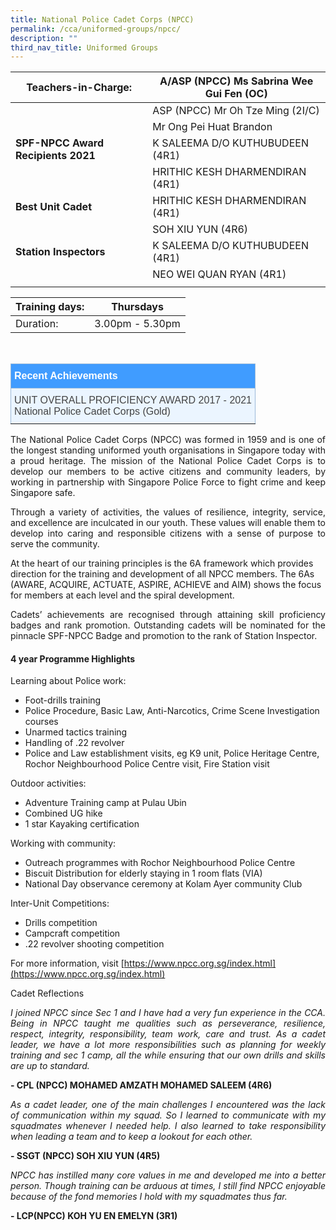 ```yaml
---
title: National Police Cadet Corps (NPCC)
permalink: /cca/uniformed-groups/npcc/
description: ""
third_nav_title: Uniformed Groups
---
```

|**Teachers-in-Charge:**| A/ASP (NPCC) Ms Sabrina Wee Gui Fen (OC)   |
|---|---|
|  |  ASP (NPCC) Mr Oh Tze Ming (2I/C)  |
||Mr Ong Pei Huat Brandon |
| **SPF-NPCC Award Recipients 2021** | K SALEEMA D/O KUTHUBUDEEN (4R1)<br> |
|  |  HRITHIC KESH DHARMENDIRAN (4R1) |
|**Best Unit Cadet**  | HRITHIC KESH DHARMENDIRAN (4R1) |
|  | SOH XIU YUN (4R6)|
| **Station Inspectors** | K SALEEMA D/O KUTHUBUDEEN (4R1)|
|  | NEO WEI QUAN RYAN (4R1) |
|  |  |


| Training days: | Thursdays  |
| - | -|
| Duration: |  3.00pm - 5.30pm |


<br>
<style type="text/css">
.tg  {border-collapse:collapse;border-color:#9ABAD9;border-spacing:0;}
.tg td{background-color:#EBF5FF;border-color:#9ABAD9;border-style:solid;border-width:1px;color:#444;
  font-family:Arial, sans-serif;font-size:14px;overflow:hidden;padding:10px 5px;word-break:normal;}
.tg th{background-color:#409cff;border-color:#9ABAD9;border-style:solid;border-width:1px;color:#fff;
  font-family:Arial, sans-serif;font-size:14px;font-weight:normal;overflow:hidden;padding:10px 5px;word-break:normal;}
.tg .tg-3jrd{border-color:inherit;font-family:"Lucida Sans Unicode", "Lucida Grande", sans-serif !important;font-size:medium;
  text-align:left;vertical-align:top}
</style>
<table class="tg">
<thead>
  <tr>
		<th class="tg-3jrd"><b>Recent Achievements</b><br></th>
  </tr>
</thead>
<tbody>
  <tr>
    <td class="tg-3jrd">UNIT OVERALL PROFICIENCY AWARD 2017 - 2021
<br>National Police Cadet Corps (Gold)</td>
  </tr>
</tbody>
</table>

<p style="text-align:justify">The National Police Cadet Corps (NPCC) was formed in 1959 and is one of the longest standing uniformed youth organisations in Singapore today with a proud heritage. 
The mission of the National Police Cadet Corps is to develop our members to be active citizens and community leaders, by working in partnership with Singapore Police Force to fight crime and keep Singapore safe. </p>

<p style="text-align:justify">Through a variety of activities, the values of resilience, integrity, service, and excellence are inculcated in our youth. These values will enable them to develop into caring and responsible citizens with a sense of purpose to serve the community.
</p>


<p style="text-align:justify">

At the heart of our training principles is the 6A framework which provides direction for the training and development of all NPCC members. The 6As (AWARE, ACQUIRE, ACTUATE, ASPIRE, ACHIEVE and AIM) shows the focus for members at each level and the spiral development.</p>

<p style="text-align:justify">Cadets’ achievements are recognised through attaining skill proficiency badges and rank promotion. Outstanding cadets will be nominated for the pinnacle SPF-NPCC Badge and promotion to the rank of Station Inspector.</p>



#### 4 year Programme Highlights
Learning about Police work:
* Foot-drills training
* Police Procedure, Basic Law, Anti-Narcotics, Crime Scene Investigation courses
* Unarmed tactics training
* Handling of .22 revolver
* Police and Law establishment visits, eg K9 unit, Police Heritage Centre, Rochor Neighbourhood Police Centre visit, Fire Station visit

Outdoor activities:
* Adventure Training camp at Pulau Ubin
* Combined UG hike
* 1 star Kayaking certification

Working with community:
* Outreach programmes with Rochor Neighbourhood Police Centre
* Biscuit Distribution for elderly staying in 1 room flats (VIA)
* National Day observance ceremony at Kolam Ayer community Club

Inter-Unit Competitions:
* Drills competition
* Campcraft competition
* .22 revolver shooting competition



For more information, visit [https://www.npcc.org.sg/index.html](https://www.npcc.org.sg/index.html)


Cadet Reflections

<p style="text-align:justify; font-style:italic">I joined NPCC since Sec 1 and I have had a very fun experience in the CCA. Being in NPCC taught me qualities such as perseverance, resilience, respect, integrity, responsibility, team work, care and trust. As a cadet leader, we have a lot more responsibilities such as planning for weekly training and sec 1 camp, all the while ensuring that our own drills and skills are up to standard.</p>

**- CPL (NPCC) MOHAMED AMZATH MOHAMED SALEEM (4R6)**

 
<p style="text-align:justify; font-style:italic">As a cadet leader, one of the main challenges I encountered was the lack of communication within my squad. So I learned to communicate with my squadmates whenever I needed help. I also learned to take responsibility when leading a team and to keep a lookout for each other. </p>

**- SSGT (NPCC) SOH XIU YUN (4R5)**


<p style="text-align:justify; font-style:italic">NPCC has instilled many core values in me and developed me into a better person. Though training can be arduous at times, I still find NPCC enjoyable because of the fond memories I hold with my squadmates thus far.</p>

**- LCP(NPCC) KOH YU EN EMELYN (3R1)**
